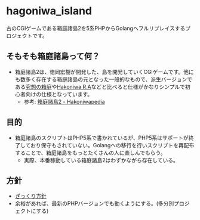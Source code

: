# hagoniwa_island
古のCGIゲームである箱庭諸島2を5系PHPからGolangへフルリプレイスするプロジェクトです。

## そもそも箱庭諸島って何？
- 箱庭諸島2は、徳岡宏樹が開発した、島を開発していくCGIゲームです。他にも数多く存在する箱庭諸島の元となった一般的なもので、派生バージョンである[究想の箱庭](https://hakopedia.uhyohyo.net/wiki/%E7%A9%B6%E6%83%B3%E3%81%AE%E7%AE%B1%E5%BA%AD)や[Hakoniwa R.A](https://hakopedia.uhyohyo.net/wiki/Hakoniwa_R.A.)などと比べると仕様がかなりシンプルで初心者向けの仕様となっています。
  - 参考: [箱庭諸島2 - Hakoniwapedia](https://hakopedia.uhyohyo.net/wiki/%E7%AE%B1%E5%BA%AD%E8%AB%B8%E5%B3%B62#:~:text=%E7%AE%B1%E5%BA%AD%E8%AB%B8%E5%B3%B62%E3%81%AF%E3%80%81%E5%BE%B3%E5%B2%A1,%E3%81%A7%E3%80%81%E5%88%9D%E5%BF%83%E8%80%85%E5%90%91%E3%81%91%E3%81%A7%E3%81%82%E3%82%8B%E3%80%82)

## 目的
- 箱庭諸島のスクリプトはPHP5系で書かれているが、PHP5系はサポートが終了しており保守もされていない。Golangへの移行を行いスクリプトを再配布することで、箱庭諸島をもっとたくさんの人に楽しんでもらう。
    - 実際、本番稼動している箱庭諸島2はわずかながら存在している。

## 方針
- [ざっくり方針](https://github.com/Kiyo510/hagoniwa_island/pull/18)
- 余裕があれば、最新のPHPバージョンでも動くようにする。(多分別プロジェクトにする)
